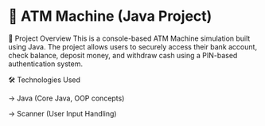 # 🏧 ATM Machine (Java Project)

📌 Project Overview
This is a console-based ATM Machine simulation built using Java. The project allows users to securely access their bank account, check balance, deposit money, and withdraw cash using a PIN-based authentication system.

🛠 Technologies Used

-> Java (Core Java, OOP concepts)

-> Scanner (User Input Handling)
